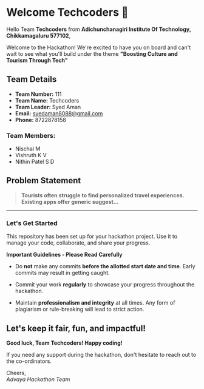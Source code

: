 # Welcome Techcoders 👋

Hello Team **Techcoders** from **Adichunchanagiri Institute Of Technology, Chikkamagaluru 577102**,

Welcome to the Hackathon! We're excited to have you on board and can't wait to see what you'll build under the theme **"Boosting Culture and Tourism Through Tech"** 

## Team Details

- **Team Number:** 111  
- **Team Name:** Techcoders
- **Team Leader:** Syed Aman  
- **Email:** syedaman8088@gmail.com  
- **Phone:** 8722878158  

### Team Members:
- Nischal M 
- Vishruth K V 
- Nithin Patel S D 

## Problem Statement

> **Tourists often struggle to find personalized travel experiences. Existing apps offer generic suggest...**

---

### Let's Get Started 

This repository has been set up for your hackathon project. Use it to manage your code, collaborate, and share your progress.

**Important Guidelines - Please Read Carefully**

- Do **not** make any commits **before the allotted start date and time**. Early commits may result in getting caught.
- Commit your work **regularly** to showcase your progress throughout the hackathon.

- Maintain **professionalism and integrity** at all times. Any form of plagiarism or rule-breaking will lead to strict action.

Let's keep it fair, fun, and impactful! 
---

**Good luck, Team Techcoders! Happy coding!**

If you need any support during the hackathon, don't hesitate to reach out to the co-ordinators.

Cheers,  
_Advaya Hackathon Team_